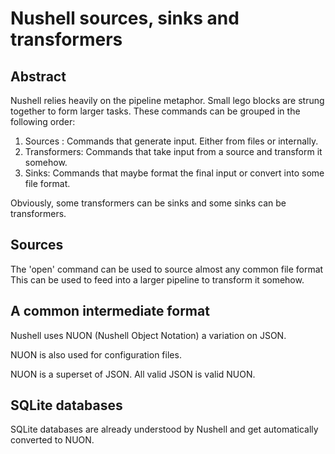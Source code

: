 # Nushell sources, sinks and transformers


## Abstract

Nushell relies heavily on the pipeline metaphor. Small lego blocks are strung
together  to form larger tasks. These commands can be grouped in the following order:

1. Sources : Commands that generate input. Either from files or internally.
2. Transformers: Commands that take input from a source and transform it somehow.
3. Sinks: Commands that maybe format the final input or convert into some file format.

Obviously, some transformers can be sinks and some sinks can be transformers.



## Sources

The 'open' command can be used to source almost any common file format
This can be used to feed into a larger pipeline to transform it somehow.



## A common intermediate format

Nushell uses NUON (Nushell Object Notation) a variation on JSON.


NUON is also used for configuration files.


NUON is a superset of JSON. All valid JSON is valid NUON.




## SQLite databases

SQLite databases are already understood by Nushell and get automatically converted to NUON.
